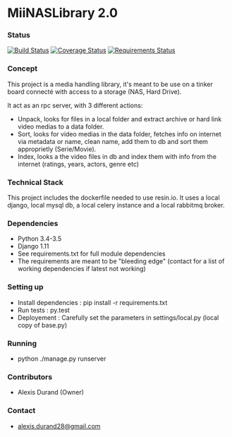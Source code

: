 # MiiNASLibrary 2.0 #

### Status ###
[![Build Status](https://travis-ci.org/MiiRaGe/miilibrary.svg?branch=master)](https://travis-ci.org/MiiRaGe/miilibrary)
[![Coverage Status](https://coveralls.io/repos/MiiRaGe/miilibrary/badge.svg?branch=master&service=github)](https://coveralls.io/github/MiiRaGe/miilibrary?branch=master)
[![Requirements Status](https://requires.io/github/MiiRaGe/miilibrary/requirements.svg?branch=master)](https://requires.io/github/MiiRaGe/miilibrary/requirements/?branch=master)

### Concept ###

This project is a media handling library, it's meant to be use on a tinker board connecté with access to a storage (NAS, Hard Drive).

It act as an rpc server, with 3 different actions:
* Unpack, looks for files in a local folder and extract archive or hard link video medias to a data folder.
* Sort, looks for video medias in the data folder, fetches info on internet via metadata or name, clean name, add them to db and sort them approprietly (Serie/Movie).
* Index, looks a the video files in db and index them with info from the internet (ratings, years, actors, genre etc)


### Technical Stack ###

This project includes the dockerfile needed to use resin.io.
It uses a local django, local mysql db, a local celery instance and a local rabbitmq broker.

### Dependencies ###

* Python 3.4-3.5
* Django 1.11
* See requirements.txt for full module dependencies
* The requirements are meant to be "bleeding edge" (contact for a list of working dependencies if latest not working)

### Setting up ###

* Install dependencies : pip install -r requirements.txt
* Run tests : py.test
* Deployement : Carefully set the parameters in settings/local.py (local copy of base.py)

### Running ###

* python ./manage.py runserver

### Contributors ###

* Alexis Durand (Owner)

### Contact ###

* alexis.durand28@gmail.com
